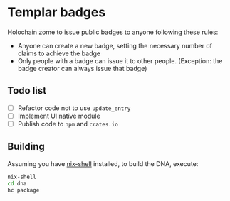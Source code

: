 # Templar badges

Holochain zome to issue public badges to anyone following these rules:

* Anyone can create a new badge, setting the necessary number of claims to achieve the badge
* Only people with a badge can issue it to other people. (Exception: the badge creator can always issue that badge)

## Todo list

* [ ] Refactor code not to use `update_entry`
* [ ] Implement UI native module
* [ ] Publish code to `npm` and `crates.io`

## Building

Assuming you have [nix-shell](https://developer.holochain.org/docs/install/) installed, to build the DNA, execute:

```bash
nix-shell
cd dna
hc package
```
